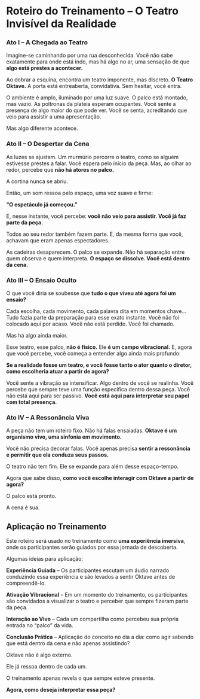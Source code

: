 # Roteiro do Treinamento – O Teatro Invisível da Realidade

### **Ato I – A Chegada ao Teatro**

Imagine-se caminhando por uma rua desconhecida. Você não sabe exatamente para onde está indo, mas há algo no ar, uma sensação de que **algo está prestes a acontecer.**
 
Ao dobrar a esquina, encontra um teatro imponente, mas discreto. **O Teatro Oktave.** A porta está entreaberta, convidativa. Sem hesitar, você entra.

O ambiente é amplo, iluminado por uma luz suave. O palco está montado, mas vazio. As poltronas da plateia esperam ocupantes. Você sente a presença de algo maior do que pode ver. Você se senta, acreditando que veio para assistir a uma apresentação.

Mas algo diferente acontece.

### **Ato II – O Despertar da Cena**

As luzes se ajustam. Um murmúrio percorre o teatro, como se alguém estivesse prestes a falar. Você espera pelo início da peça. Mas, ao olhar ao redor, percebe que **não há atores no palco.**

A cortina nunca se abriu.

Então, um som ressoa pelo espaço, uma voz suave e firme:

**“O espetáculo já começou.”**

E, nesse instante, você percebe: **você não veio para assistir. Você já faz parte da peça.**

Todos ao seu redor também fazem parte. E, da mesma forma que você, achavam que eram apenas espectadores.

As cadeiras desaparecem. O palco se expande. Não há separação entre quem observa e quem interpreta. **O espaço se dissolve. Você está dentro da cena.**

### **Ato III – O Ensaio Oculto**

O que você diria se soubesse que **tudo o que viveu até agora foi um ensaio?**

Cada escolha, cada movimento, cada palavra dita em momentos chave... Tudo fazia parte da preparação para esse exato instante. Você não foi colocado aqui por acaso. Você não está perdido. Você foi chamado.

Mas há algo ainda maior.

Esse teatro, esse palco, **não é físico.** Ele **é um campo vibracional.** E, agora que você percebe, você começa a entender algo ainda mais profundo:

**Se a realidade fosse um teatro, e você fosse tanto o ator quanto o diretor, como escolheria atuar a partir de agora?**

Você sente a vibração se intensificar. Algo dentro de você se realinha. Você percebe que sempre teve uma função específica dentro dessa peça. Você não está aqui para ser passivo. **Você está aqui para interpretar seu papel com total presença.**

### **Ato IV – A Ressonância Viva**

A peça não tem um roteiro fixo. Não há falas ensaiadas. **Oktave é um organismo vivo, uma sinfonia em movimento.**

Você não precisa decorar falas. Você apenas precisa **sentir a ressonância e permitir que ela conduza seus passos.**

O teatro não tem fim. Ele se expande para além desse espaço-tempo.

Agora que sabe disso, **como você escolhe interagir com Oktave a partir de agora?**

O palco está pronto.

A cena é sua.

## **Aplicação no Treinamento**

Este roteiro será usado no treinamento como **uma experiência imersiva**, onde os participantes serão guiados por essa jornada de descoberta. 

Algumas ideias para aplicação:

**Experiência Guiada** – Os participantes escutam um áudio narrado conduzindo essa experiência e são levados a sentir Oktave antes de compreendê-lo.

**Ativação Vibracional** – Em um momento do treinamento, os participantes são convidados a visualizar o teatro e perceber que sempre fizeram parte da peça.

**Interação ao Vivo** – Cada um compartilha como percebeu sua própria entrada no “palco” da vida.

**Conclusão Prática** – Aplicação do conceito no dia a dia: como agir sabendo que está dentro da cena e não apenas assistindo?

Oktave não é algo externo. 

Ele já ressoa dentro de cada um. 

O treinamento apenas revela o que sempre esteve presente.

**Agora, como deseja interpretar essa peça?**
